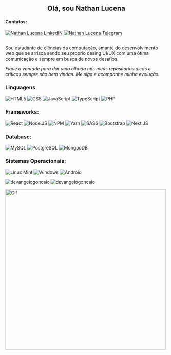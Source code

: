 <h2 align="center">Olá, sou Nathan Lucena</h2>
<h4 align="Left">Contatos:</h4>
<a href="https://www.linkedin.com/in/nathan-l-8981b5161/">
  <img alt="Nathan Lucena LinkedIN" src="https://img.shields.io/badge/LinkedIn-0077B5?style=for-the-badge&logo=linkedin&logoColor=white" />
</a>

<a href="https://t.me/Natan89">
  <img alt="Nathan Lucena Telegram" src="https://img.shields.io/badge/Telegram-2CA5E0?style=for-the-badge&logo=telegram&logoColor=white" />
</a>

##
Sou estudante de ciências da computação, amante do desenvolvimento web que se arrisca sendo seu proprio desing UI/UX com uma ótima comunicação e sempre em busca de novos desafios.

_Fique a vontade para dar uma olhada nos meus repositórios dicas e criticas sempre são bem vindas. Me siga e acompanhe minha evolução._


<h3 align="Left">Linguagens:</h3>
<p 
  <a>
    <img alt="HTML5" src="https://img.shields.io/badge/HTML5-E34F26?style=for-the-badge&logo=html5&logoColor=white" />
  </a> 
  <a>
    <img alt="CSS" src="https://img.shields.io/badge/CSS3-1572B6?style=for-the-badge&logo=css3&logoColor=white" />
  </a>
  <a>
    <img alt="JavaScript" src="https://img.shields.io/badge/JavaScript-F7DF1E?style=for-the-badge&logo=javascript&logoColor=black" />
  </a>
  <a>
    <img alt="TypeScript" src="https://img.shields.io/badge/TypeScript-007ACC?style=for-the-badge&logo=typescript&logoColor=white" />
  </a> 
  <a>
    <img alt="PHP" src="https://img.shields.io/badge/PHP-777BB4?style=for-the-badge&logo=php&logoColor=white" />
  </a>
</p>

<h3 align="Left">Frameworks:</h3>
<p 
  <a>
    <img alt="React" src="https://img.shields.io/badge/React-20232A?style=for-the-badge&logo=react&logoColor=61DAFB" />
  </a>
  <a>
    <img alt="Node.JS" src="https://img.shields.io/badge/Node.js-43853D?style=for-the-badge&logo=node-dot-js&logoColor=white" />
  </a> 
  <a>
    <img alt="NPM" src="https://img.shields.io/badge/npm-CB3837?style=for-the-badge&logo=npm&logoColor=white" />
  </a>
  <a>
    <img alt="Yarn" src="https://img.shields.io/badge/Yarn-2C8EBB?style=for-the-badge&logo=yarn&logoColor=white" />
  </a>
  <a>
    <img alt="SASS" src="https://img.shields.io/badge/Sass-CC6699?style=for-the-badge&logo=sass&logoColor=white" />
  </a> 
    <a>
    <img alt="Bootstrap" src="https://img.shields.io/badge/Bootstrap-563D7C?style=for-the-badge&logo=bootstrap&logoColor=white" />
  </a> 
  <a>
    <img alt="Next.JS" src="https://img.shields.io/badge/next.js-000000?style=for-the-badge&logo=nextdotjs&logoColor=white" />
  </a> 
</p>

<h3 align="Left">Database:</h3>
<p 
  <a>
    <img alt="MySQL" src="https://img.shields.io/badge/MySQL-00000F?style=for-the-badge&logo=mysql&logoColor=white" />
  </a>
  <a>
    <img alt="PostgreSQL" src="https://img.shields.io/badge/PostgreSQL-316192?style=for-the-badge&logo=postgresql&logoColor=white" />
  </a> 
  <a>
    <img alt="MongooDB" src="https://img.shields.io/badge/MongoDB-4EA94B?style=for-the-badge&logo=mongodb&logoColor=white" />
  </a>
</p>

<h3 align="Left">Sistemas Operacionais:</h3>
<p 
  <a>
    <img alt="Linux Mint" src="https://img.shields.io/badge/Linux_Mint-87CF3E?style=for-the-badge&logo=linux-mint&logoColor=white" />
  </a>
  <a>
    <img alt="Windows" src="https://img.shields.io/badge/Windows-0078D6?style=for-the-badge&logo=windows&logoColor=white" />
  </a> 
  <a>
    <img alt="Android" src="https://img.shields.io/badge/Android-3DDC84?style=for-the-badge&logo=android&logoColor=white" />
  </a>
</p>

<p><img align="left" src="https://github-readme-stats.vercel.app/api/top-langs?username=nathanlucena&show_icons=true&theme=dark&hide_border=true&locale=en&layout=compact" alt="devangelogoncalo" />

<img align="center" src="https://github-readme-stats.vercel.app/api?username=nathanlucena&show_icons=true&theme=dark&hide_border=true&locale=en" alt="devangelogoncalo" /></p>


  <img alt="Gif" width="500px" src="https://27a7x92iyp7i4yd8b4bgzvnb-wpengine.netdna-ssl.com/wp-content/uploads/2017/06/api.gif" />

